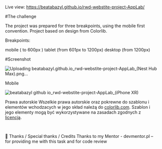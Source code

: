 Live view: https://beatabazyl.github.io/rwd-webstite-project-AppLab/

#The challenge

The project was prepared for three breakpoints, using the mobile first convention. Project based on design from Colorlib.

Breakpoints:

mobile ( to 600px )
tablet (from 601px to 1200px)
desktop (from 1200px)

#Screenshot

![Uploading beatabazyl.github.io_rwd-webstite-project-AppLab_(Nest Hub Max).png…]()

Mobile

![beatabazyl github io_rwd-webstite-project-AppLab_(iPhone XR)](https://user-images.githubusercontent.com/79706469/217597739-43a38455-b4c0-461a-842b-2450198c5788.png)


Prawa autorskie
Wszelkie prawa autorskie oraz pokrewne do szablonu i elementów wchodzacych w jego skład należą do [colorlib.com](https://colorlib.com).
Szablon i jego elementy mogą być wykorzystywane na zasadach zgodnych z [licencją](https://colorlib.com/wp/licence/).

&nbsp;

👏 Thanks / Special thanks / Credits
Thanks to my Mentor - devmentor.pl – for providing me with this task and for code review
